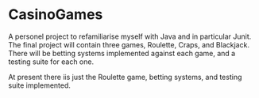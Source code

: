 # CasinoGames

A personel project to refamiliarise myself with Java and in particular Junit.
The final project will contain three games, Roulette, Craps, and Blackjack. 
There will be betting systems implemented against each game, and a testing suite for each one.

At present there iis just the Roulette game, betting systems, and testing suite implemented.
